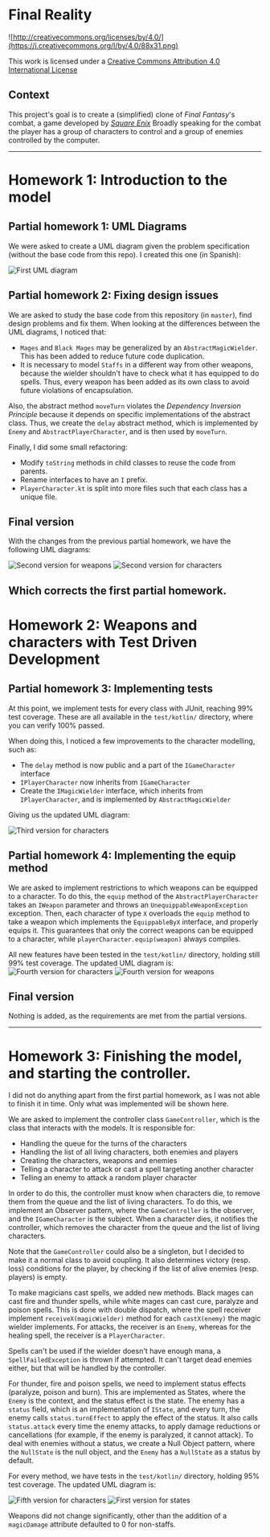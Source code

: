 Final Reality
=============

![http://creativecommons.org/licenses/by/4.0/](https://i.creativecommons.org/l/by/4.0/88x31.png)

This work is licensed under a
[Creative Commons Attribution 4.0 International License](http://creativecommons.org/licenses/by/4.0/)

Context
-------

This project's goal is to create a (simplified) clone of _Final Fantasy_'s combat, a game developed
by [_Square Enix_](https://www.square-enix.com)
Broadly speaking for the combat the player has a group of characters to control and a group of
enemies controlled by the computer.

---

# Homework 1: Introduction to the model

## Partial homework 1: UML Diagrams
We were asked to create a UML diagram given the problem specification (without the base code from this repo). I created this one (in Spanish):

![First UML diagram](/reports/uml_partial_1.png)

## Partial homework 2: Fixing design issues
We are asked to study the base code from this repository (in `master`), find design problems and fix them. When looking at the differences between the UML diagrams, I noticed that:

* `Mages` and `Black Mages` may be generalized by an `AbstractMagicWielder`. This has been added to reduce future code duplication.
* It is necessary to model `Staffs` in a different way from other weapons, because the wielder shouldn't have to check what it has equipped to do spells. Thus, every weapon has been added as its own class to avoid future violations of encapsulation.

Also, the abstract method `moveTurn` violates the *Dependency Inversion Principle* because it depends on specific implementations of the abstract class. Thus, we create the `delay` abstract method, which is implemented by `Enemy` and `AbstractPlayerCharacter`, and is then used by `moveTurn`.

Finally, I did some small refactoring:

* Modify `toString` methods in child classes to reuse the code from parents.
* Rename interfaces to have an `I` prefix.
* `PlayerCharacter.kt` is split into more files such that each class has a unique file.

## Final version
With the changes from the previous partial homework, we have the following UML diagrams:

![Second version for weapons](/reports/uml_weapons_final_1.png)
![Second version for characters](/reports/uml_characters_final_1.png)

Which corrects the first partial homework.
---

# Homework 2: Weapons and characters with Test Driven Development
## Partial homework 3: Implementing tests
At this point, we implement tests for every class with JUnit, reaching 99% test coverage. These are all available in the `test/kotlin/` directory, where you can verify 100% passed.

When doing this, I noticed a few improvements to the character modelling, such as:

* The `delay` method is now public and a part of the `IGameCharacter` interface
* `IPlayerCharacter` now inherits from `IGameCharacter`
* Create the `IMagicWielder` interface, which inherits from `IPlayerCharacter`, and is implemented by `AbstractMagicWielder`

Giving us the updated UML diagram:

![Third version for characters](/reports/uml_characters_partial_3.png)
## Partial homework 4: Implementing the equip method
We are asked to implement restrictions to which weapons can be equipped to a character. 
To do this, the `equip` method of the `AbstractPlayerCharacter` takes an `IWeapon` parameter and throws an `UnequippableWeaponException` exception.
Then, each character of type `X` overloads the `equip` method to take a weapon which implements the `EquippableByX` interface, and properly equips it.
This guarantees that only the correct weapons can be equipped to a character, while `playerCharacter.equip(weapon)` always compiles.

All new features have been tested in the `test/kotlin/` directory, holding still 99% test coverage. The updated UML diagram is:
![Fourth version for characters](/reports/uml_characters_partial_4.png)
![Fourth version for weapons](/reports/uml_weapons_partial_4.png)

## Final version
Nothing is added, as the requirements are met from the partial versions.

---

# Homework 3: Finishing the model, and starting the controller.
I did not do anything apart from the first partial homework, as I was not able to finish it in time.
Only what was implemented will be shown here.

We are asked to implement the controller class `GameController`, which is the class that interacts with the models.
It is responsible for:
* Handling the queue for the turns of the characters
* Handling the list of all living characters, both enemies and players
* Creating the characters, weapons and enemies
* Telling a character to attack or cast a spell targeting another character
* Telling an enemy to attack a random player character

In order to do this, the controller must know when characters die, to remove them from the queue and the list of living characters.
To do this, we implement an Observer pattern, where the `GameController` is the observer, and the `IGameCharacter` is the subject.
When a character dies, it notifies the controller, which removes the character from the queue and the list of living characters.

Note that the `GameController` could also be a singleton, but I decided to make it a normal class to avoid coupling.
It also determines victory (resp. loss) conditions for the player, by checking if the list of alive enemies (resp. players) is empty.

To make magicians cast spells, we added new methods. Black mages can cast fire and thunder spells,
while white mages can cast cure, paralyze and poison spells. 
This is done with double dispatch, where the spell receiver implement `receiveX(magicWielder)` method for each `castX(enemy)` the magic wielder implements.
For attacks, the receiver is an `Enemy`, whereas for the healing spell, the receiver is a `PlayerCharacter`.

Spells can't be used if the wielder doesn't have enough mana, a `SpellFailedException` is thrown if attempted. It can't target dead enemies either, but that will be handled by the controller.

For thunder, fire and poison spells, we need to implement status effects (paralyze, poison and burn).
This are implemented as States, where the `Enemy` is the context, and the status effect is the state.
The enemy has a `status` field, which is an implementation of `IState`, and every turn, the enemy calls `status.turnEffect` to apply the effect of the status.
It also calls `status.attack` every time the enemy attacks, to apply damage reductions or cancellations (for example, if the enemy is paralyzed, it cannot attack).
To deal with enemies without a status, we create a Null Object pattern, where the `NullState` is the null object, and the `Enemy` has a `NullState` as a status by default.

For every method, we have tests in the `test/kotlin/` directory, holding 95% test coverage. The updated UML diagram is:

![Fifth version for characters](/reports/uml_characters_final_3.png)
![First version for states](/reports/uml_states_final_3.png)

Weapons did not change significantly, other than the addition of a `magicDamage` attribute defaulted to 0 for non-staffs.
